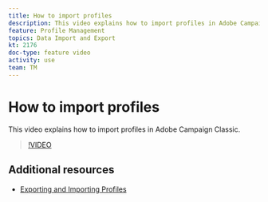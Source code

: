 ```yaml
---
title: How to import profiles
description: This video explains how to import profiles in Adobe Campaign Classic
feature: Profile Management
topics: Data Import and Export
kt: 2176
doc-type: feature video
activity: use
team: TM
---
```


# How to import profiles

This video explains how to import profiles in Adobe Campaign Classic.

>[!VIDEO](https://video.tv.adobe.com/v/25608?quality=12)

## Additional resources

- [Exporting and Importing Profiles](https://docs.adobe.com/content/help/en/campaign-classic/using/getting-started/profile-management/exporting-and-importing-profiles.html)